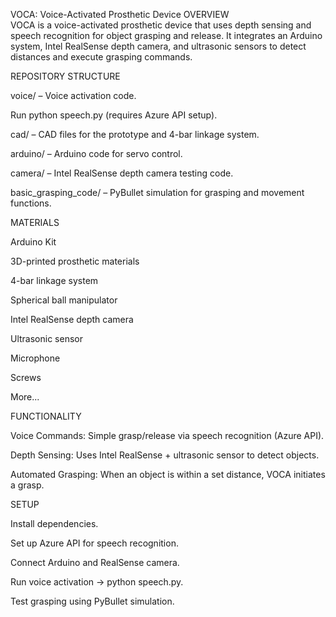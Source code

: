 VOCA: Voice-Activated Prosthetic Device
OVERVIEW  
VOCA is a voice-activated prosthetic device that uses depth sensing and speech recognition for object grasping and release. It integrates an Arduino system, Intel RealSense depth camera, and ultrasonic sensors to detect distances and execute grasping commands.

REPOSITORY STRUCTURE

voice/ – Voice activation code.

Run python speech.py (requires Azure API setup).


cad/ – CAD files for the prototype and 4-bar linkage system.


arduino/ – Arduino code for servo control.


camera/ – Intel RealSense depth camera testing code.


basic_grasping_code/ – PyBullet simulation for grasping and movement functions.

MATERIALS

Arduino Kit

3D-printed prosthetic materials

4-bar linkage system

Spherical ball manipulator

Intel RealSense depth camera

Ultrasonic sensor

Microphone

Screws

More...

FUNCTIONALITY

Voice Commands: Simple grasp/release via speech recognition (Azure API).

Depth Sensing: Uses Intel RealSense + ultrasonic sensor to detect objects.

Automated Grasping: When an object is within a set distance, VOCA initiates a grasp.

SETUP

Install dependencies.

Set up Azure API for speech recognition.

Connect Arduino and RealSense camera.

Run voice activation → python speech.py.

Test grasping using PyBullet simulation.
